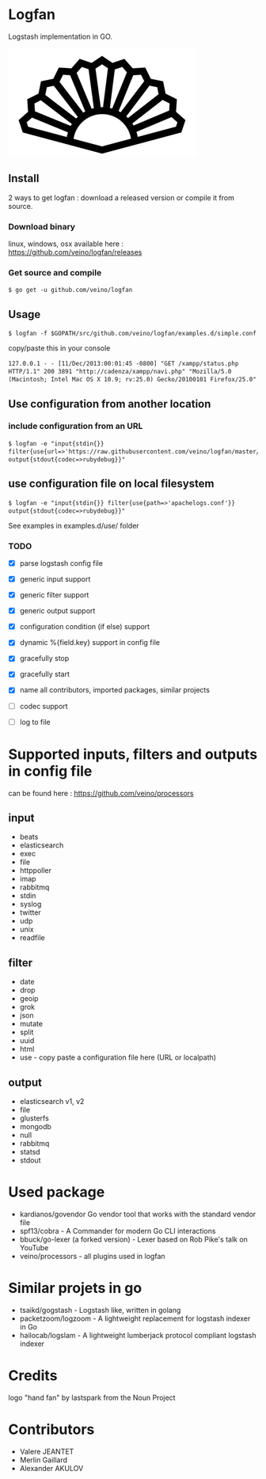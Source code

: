 # Logfan

Logstash implementation in GO.

![Logfan logo](docs/static/noun_307496_cc.png "Logfan")

## Install
2 ways to get logfan : download a released version or compile it from source.

### Download binary
linux, windows, osx available here : https://github.com/veino/logfan/releases

### Get source and compile
```
$ go get -u github.com/veino/logfan
```

## Usage
```
$ logfan -f $GOPATH/src/github.com/veino/logfan/examples.d/simple.conf
```

copy/paste this in your console

```
127.0.0.1 - - [11/Dec/2013:00:01:45 -0800] "GET /xampp/status.php HTTP/1.1" 200 3891 "http://cadenza/xampp/navi.php" "Mozilla/5.0 (Macintosh; Intel Mac OS X 10.9; rv:25.0) Gecko/20100101 Firefox/25.0"
```

## Use configuration from another location 
### include configuration from an URL
```
$ logfan -e "input{stdin{}} filter{use{url=>'https://raw.githubusercontent.com/veino/logfan/master/examples.d/use/lol/test.conf'}} output{stdout{codec=>rubydebug}}"
```

## use configuration file on local filesystem
```
$ logfan -e "input{stdin{}} filter{use{path=>'apachelogs.conf'}} output{stdout{codec=>rubydebug}}"
```

See examples in examples.d/use/ folder

### TODO

- [x] parse logstash config file
- [x] generic input support
- [x] generic filter support
- [x] generic output support
- [x] configuration condition (if else) support
- [x] dynamic %{field.key} support in config file
- [x] gracefully stop
- [x] gracefully start
- [x] name all contributors, imported packages, similar projects
- [ ] codec support
- [ ] log to file


# Supported inputs, filters and outputs in config file
can be found here : https://github.com/veino/processors

## input
* beats
* elasticsearch
* exec
* file
* httppoller
* imap
* rabbitmq
* stdin
* syslog
* twitter
* udp
* unix
* readfile

## filter
* date
* drop
* geoip
* grok
* json
* mutate
* split
* uuid
* html
* use - copy paste a configuration file here (URL or localpath)

## output
* elasticsearch v1, v2
* file
* glusterfs
* mongodb
* null
* rabbitmq
* statsd
* stdout

# Used package
* kardianos/govendor Go vendor tool that works with the standard vendor file
* spf13/cobra - A Commander for modern Go CLI interactions
* bbuck/go-lexer (a forked version) - Lexer based on Rob Pike's talk on YouTube
* veino/processors - all plugins used in logfan 

# Similar projets in go

* tsaikd/gogstash - Logstash like, written in golang
* packetzoom/logzoom - A lightweight replacement for logstash indexer in Go
* hailocab/logslam - A lightweight lumberjack protocol compliant logstash indexer

# Credits
logo "hand fan" by lastspark from the Noun Project

# Contributors
* Valere JEANTET
* Merlin Gaillard
* Alexander AKULOV
